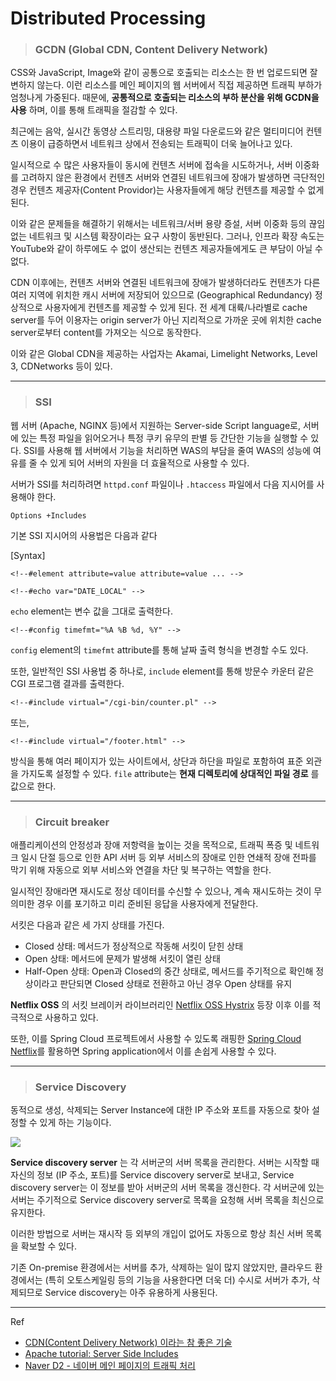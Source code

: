 # Distributed Processing


> ### **GCDN (Global CDN, Content Delivery Network)**

CSS와 JavaScript, Image와 같이 공통으로 호출되는 리소스는 한 번 업로드되면 잘 변하지 않는다.
이런 리소스를 메인 페이지의 웹 서버에서 직접 제공하면 트래픽 부하가 엄청나게 가중된다.
때문에, **공통적으로 호출되는 리소스의 부하 분산을 위해 GCDN을 사용** 하며, 이를 통해 트래픽을 절감할 수 있다.

최근에는 음악, 실시간 동영상 스트리밍, 대용량 파일 다운로드와 같은 멀티미디어 컨텐츠 이용이 급증하면서 네트워크 상에서 전송되는 트래픽이 더욱 늘어나고 있다.

일시적으로 수 많은 사용자들이 동시에 컨텐츠 서버에 접속을 시도하거나, 서버 이중화를 고려하지 않은 환경에서 컨텐츠 서버와 연결된 네트워크에 장애가 발생하면 
극단적인 경우 컨텐츠 제공자(Content Providor)는 사용자들에게 해당 컨텐츠를 제공할 수 없게 된다.

이와 같은 문제들을 해결하기 위해서는 네트워크/서버 용량 증설, 서버 이중화 등의 끊임없는 네트워크 및 시스템 확장이라는 요구 사항이 동반된다.
그러나, 인프라 확장 속도는 YouTube와 같이 하루에도 수 없이 생산되는 컨텐츠 제공자들에게도 큰 부담이 아닐 수 없다.

CDN 이후에는, 컨텐츠 서버와 연결된 네트워크에 장애가 발생하더라도 컨텐츠가 다른 여러 지역에 위치한 캐시 서버에 저장되어 있으므로 (Geographical Redundancy) 정상적으로 사용자에게 컨텐츠를 제공할 수 있게 된다.
전 세계 대륙/나라별로 cache server를 두어 이용자는 origin server가 아닌 지리적으로 가까운 곳에 위치한 cache server로부터 content를 가져오는 식으로 동작한다.

이와 같은 Global CDN을 제공하는 사업자는 Akamai, Limelight Networks, Level 3, CDNetworks 등이 있다.

---

> ### **SSI**

웹 서버 (Apache, NGINX 등)에서 지원하는 Server-side Script language로, 서버에 있는 특정 파일을 읽어오거나 특정 쿠키 유무의 판별 등 간단한 기능을 실행할 수 있다.
SSI를 사용해 웹 서버에서 기능을 처리하면 WAS의 부담을 줄여 WAS의 성능에 여유를 줄 수 있게 되어 서버의 자원을 더 효율적으로 사용할 수 있다.

서버가 SSI를 처리하려면 `httpd.conf` 파일이나 `.htaccess` 파일에서 다음 지시어를 사용해야 한다.

```
Options +Includes
```

기본 SSI 지시어의 사용법은 다음과 같다

[Syntax]
```
<!--#element attribute=value attribute=value ... -->
```

`<!--#echo var="DATE_LOCAL" -->`

`echo` element는 변수 값을 그대로 출력한다.

`<!--#config timefmt="%A %B %d, %Y" -->`

`config` element의 `timefmt` attribute를 통해 날짜 출력 형식을 변경할 수도 있다.

또한, 일반적인 SSI 사용법 중 하나로, `include` element를 통해 방문수 카운터 같은 CGI 프로그램 결과를 출력한다.

`<!--#include virtual="/cgi-bin/counter.pl" -->`

또는,

`<!--#include virtual="/footer.html" -->`

방식을 통해 여러 페이지가 있는 사이트에서, 상단과 하단을 파일로 포함하여 표준 외관을 가지도록 설정할 수 있다.
`file` attribute는 **현재 디렉토리에 상대적인 파일 경로** 를 값으로 한다.

---

> ### **Circuit breaker**

애플리케이션의 안정성과 장애 저항력을 높이는 것을 목적으로, 
트래픽 폭증 및 네트워크 일시 단절 등으로 인한 API 서버 등 외부 서비스의 장애로 인한 연쇄적 장애 전파를 막기 위해 자동으로 외부 서비스와 연결을 차단 및 복구하는 역할을 한다.

일시적인 장애라면 재시도로 정상 데이터를 수신할 수 있으나, 계속 재시도하는 것이 무의미한 경우 이를 포기하고 미리 준비된 응답을 사용자에게 전달한다.

서킷은 다음과 같은 세 가지 상태를 가진다.

- Closed 상태: 메서드가 정상적으로 작동해 서킷이 닫힌 상태
- Open 상태: 메서드에 문제가 발생해 서킷이 열린 상태
- Half-Open 상태: Open과 Closed의 중간 상태로, 메서드를 주기적으로 확인해 정상이라고 판단되면 Closed 상태로 전환하고 아닌 경우 Open 상태를 유지

**Netflix OSS** 의 서킷 브레이커 라이브러리인 [Netflix OSS Hystrix](https://github.com/Netflix/hystrix) 등장 이후 이를 적극적으로 사용하고 있다.

또한, 이를 Spring Cloud 프로젝트에서 사용할 수 있도록 래핑한 [Spring Cloud Netflix](https://cloud.spring.io/spring-cloud-netflix/)를 활용하면 Spring application에서 이를 손쉽게 사용할 수 있다.

---

> ### **Service Discovery**

동적으로 생성, 삭제되는 Server Instance에 대한 IP 주소와 포트를 자동으로 찾아 설정할 수 있게 하는 기능이다.

![](https://d2.naver.com/content/images/2018/11/helloworld-201810-naver_main-08.png)

**Service discovery server** 는 각 서버군의 서버 목록을 관리한다.
서버는 시작할 때 자신의 정보 (IP 주소, 포트)를 Service discovery server로 보내고, Service discovery server는 이 정보를 받아 서버군의 서버 목록을 갱신한다.
각 서버군에 있는 서버는 주기적으로 Service discovery server로 목록을 요청해 서버 목록을 최신으로 유지한다.

이러한 방법으로 서버는 재시작 등 외부의 개입이 없어도 자동으로 항상 최신 서버 목록을 확보할 수 있다.

기존 On-premise 환경에서는 서버를 추가, 삭제하는 일이 많지 않았지만, 
클라우드 환경에서는 (특히 오토스케일링 등의 기능을 사용한다면 더욱 더) 수시로 서버가 추가, 삭제되므로 Service discovery는 아주 유용하게 사용된다.




---

Ref

- [CDN(Content Delivery Network) 이라는 참 좋은 기술](https://www.netmanias.com/ko/post/blog/5350/cdn/the-advantage-of-the-cdn-content-delivery-network)
- [Apache tutorial: Server Side Includes](https://httpd.apache.org/docs/2.4/howto/ssi.html)
- [Naver D2 - 네이버 메인 페이지의 트래픽 처리](https://d2.naver.com/helloworld/6070967)
